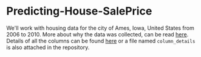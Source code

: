 # Predicting-House-SalePrice

We'll work with housing data for the city of Ames, Iowa, United States from 2006 to 2010. More about why the data was collected, can be read [here](https://doi.org/10.1080/10691898.2011.11889627). Details of all the columns can be found [here](https://s3.amazonaws.com/dq-content/307/data_description.txt) or a file named `column_details` is also attached in the repository.
